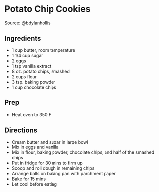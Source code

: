 # Potato Chip Cookies

Source: @bdylanhollis

## Ingredients

- 1 cup butter, room temperature
- 1 1/4 cup sugar
- 2 eggs
- 1 tsp vanilla extract
- 8 oz. potato chips, smashed
- 2 cups flour
- 3 tsp. baking powder
- 1 cup chocolate chips

## Prep

- Heat oven to 350 F

## Directions

- Cream butter and sugar in large bowl
- Mix in eggs and vanilla
- Mix in flour, baking powder, chocolate chips, and half of the smashed chips
- Put in fridge for 30 mins to firm up
- Scoop and roll dough in remaining chips 
- Arrange balls on baking pan with parchment paper
- Bake for 15 mins
- Let cool before eating
